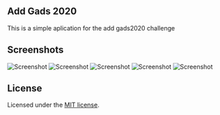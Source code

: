 ## Add Gads 2020
This is a simple aplication for the add gads2020 challenge

## Screenshots
![Screenshot](https://raw.githubusercontent.com/HabiboIV/AddGads2020/master/Screenshots/Screenshot_20200912-175113.png)
![Screenshot](https://raw.githubusercontent.com/HabiboIV/AddGads2020/master/Screenshots/Screenshot_20200912-175118.png)
![Screenshot](https://raw.githubusercontent.com/HabiboIV/AddGads2020/master/Screenshots/Screenshot_20200912-175222.png)
![Screenshot](https://raw.githubusercontent.com/HabiboIV/AddGads2020/master/Screenshots/Screenshot_20200912-175321.png)
![Screenshot](https://raw.githubusercontent.com/HabiboIV/AddGads2020/master/Screenshots/Screenshot_20200912-175107.png)

## License
Licensed under the [MIT license](https://opensource.org/licenses/MIT).
